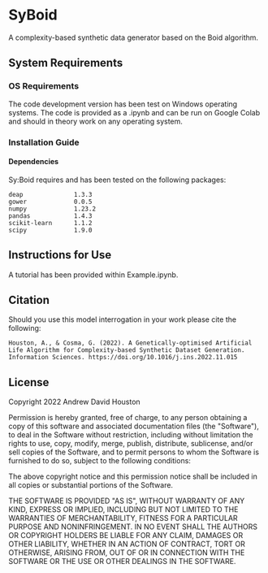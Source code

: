 SyBoid
==============================

A complexity-based synthetic data generator based on the Boid algorithm. 

## System Requirements

### OS Requirements
The code development version has been test on Windows operating systems. The code is provided as a .ipynb and can be run on Google Colab and should in theory work on any operating system.

### Installation Guide
#### Dependencies
Sy:Boid requires and has been tested on the following packages:
```
deap              1.3.3
gower             0.0.5
numpy             1.23.2
pandas            1.4.3
scikit-learn      1.1.2
scipy             1.9.0
```

## Instructions for Use
A tutorial has been provided within Example.ipynb.

## Citation
Should you use this model interrogation in your work please cite the following:

```
Houston, A., & Cosma, G. (2022). A Genetically-optimised Artificial Life Algorithm for Complexity-based Synthetic Dataset Generation. Information Sciences. https://doi.org/10.1016/j.ins.2022.11.015

```

## License
Copyright 2022 Andrew David Houston

Permission is hereby granted, free of charge, to any person obtaining a copy of this software and associated documentation files (the "Software"), to deal in the Software without restriction, including without limitation the rights to use, copy, modify, merge, publish, distribute, sublicense, and/or sell copies of the Software, and to permit persons to whom the Software is furnished to do so, subject to the following conditions:

The above copyright notice and this permission notice shall be included in all copies or substantial portions of the Software.

THE SOFTWARE IS PROVIDED "AS IS", WITHOUT WARRANTY OF ANY KIND, EXPRESS OR IMPLIED, INCLUDING BUT NOT LIMITED TO THE WARRANTIES OF MERCHANTABILITY, FITNESS FOR A PARTICULAR PURPOSE AND NONINFRINGEMENT. IN NO EVENT SHALL THE AUTHORS OR COPYRIGHT HOLDERS BE LIABLE FOR ANY CLAIM, DAMAGES OR OTHER LIABILITY, WHETHER IN AN ACTION OF CONTRACT, TORT OR OTHERWISE, ARISING FROM, OUT OF OR IN CONNECTION WITH THE SOFTWARE OR THE USE OR OTHER DEALINGS IN THE SOFTWARE.

